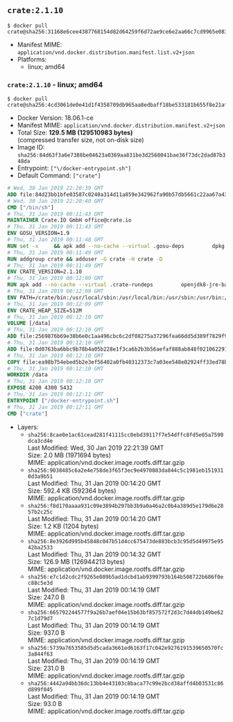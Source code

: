 ## `crate:2.1.10`

```console
$ docker pull crate@sha256:31168e6cee4387768154d82d64259f6d72ae9ce6e2aa66c7cd9965e083c283e8
```

-	Manifest MIME: `application/vnd.docker.distribution.manifest.list.v2+json`
-	Platforms:
	-	linux; amd64

### `crate:2.1.10` - linux; amd64

```console
$ docker pull crate@sha256:4cd3061de0e41d1f4358709db965aa8edbaff18be533181b655f8e21af34cf78
```

-	Docker Version: 18.06.1-ce
-	Manifest MIME: `application/vnd.docker.distribution.manifest.v2+json`
-	Total Size: **129.5 MB (129510983 bytes)**  
	(compressed transfer size, not on-disk size)
-	Image ID: `sha256:84d63f3a6e7388be04623a0369aa831be3d2568041bae36f73dc2dad87b348da`
-	Entrypoint: `["\/docker-entrypoint.sh"]`
-	Default Command: `["crate"]`

```dockerfile
# Wed, 30 Jan 2019 22:20:39 GMT
ADD file:84d23bb1bfe03587c0240a314d11a859e342962fa90b57db5661c22aa67a439b in / 
# Wed, 30 Jan 2019 22:20:40 GMT
CMD ["/bin/sh"]
# Thu, 31 Jan 2019 00:11:43 GMT
MAINTAINER Crate.IO GmbH office@crate.io
# Thu, 31 Jan 2019 00:11:43 GMT
ENV GOSU_VERSION=1.9
# Thu, 31 Jan 2019 00:11:48 GMT
RUN set -x     && apk add --no-cache --virtual .gosu-deps         dpkg         gnupg         curl     && export ARCH=$(echo $(dpkg --print-architecture) | cut -d"-" -f3)     && curl -o /usr/local/bin/gosu -fSL "https://github.com/tianon/gosu/releases/download/$GOSU_VERSION/gosu-$ARCH"     && curl -o /usr/local/bin/gosu.asc -fSL "https://github.com/tianon/gosu/releases/download/$GOSU_VERSION/gosu-$ARCH.asc"     && export GNUPGHOME="$(mktemp -d)"     && gpg --keyserver ha.pool.sks-keyservers.net --recv-keys B42F6819007F00F88E364FD4036A9C25BF357DD4     && gpg --batch --verify /usr/local/bin/gosu.asc /usr/local/bin/gosu     && rm -r "$GNUPGHOME" /usr/local/bin/gosu.asc     && chmod +x /usr/local/bin/gosu     && gosu nobody true     && apk del .gosu-deps
# Thu, 31 Jan 2019 00:11:49 GMT
RUN addgroup crate && adduser -G crate -H crate -D
# Thu, 31 Jan 2019 00:11:49 GMT
ENV CRATE_VERSION=2.1.10
# Thu, 31 Jan 2019 00:12:09 GMT
RUN apk add --no-cache --virtual .crate-rundeps         openjdk8-jre-base         python3         openssl         sigar     && apk add --no-cache --virtual .build-deps         curl         gnupg         tar     && curl -fSL -O https://cdn.crate.io/downloads/releases/crate-$CRATE_VERSION.tar.gz     && curl -fSL -O https://cdn.crate.io/downloads/releases/crate-$CRATE_VERSION.tar.gz.asc     && export GNUPGHOME="$(mktemp -d)"     && gpg --keyserver ha.pool.sks-keyservers.net --recv-keys 90C23FC6585BC0717F8FBFC37FAAE51A06F6EAEB     && gpg --batch --verify crate-$CRATE_VERSION.tar.gz.asc crate-$CRATE_VERSION.tar.gz     && rm -r "$GNUPGHOME" crate-$CRATE_VERSION.tar.gz.asc     && mkdir /crate     && tar -xf crate-$CRATE_VERSION.tar.gz -C /crate --strip-components=1     && rm crate-$CRATE_VERSION.tar.gz     && ln -s /usr/bin/python3 /usr/bin/python     && rm /crate/lib/sigar/libsigar-amd64-linux.so     && apk del .build-deps
# Thu, 31 Jan 2019 00:12:09 GMT
ENV PATH=/crate/bin:/usr/local/sbin:/usr/local/bin:/usr/sbin:/usr/bin:/sbin:/bin
# Thu, 31 Jan 2019 00:12:09 GMT
ENV CRATE_HEAP_SIZE=512M
# Thu, 31 Jan 2019 00:12:10 GMT
VOLUME [/data]
# Thu, 31 Jan 2019 00:12:10 GMT
ADD file:2569876b69e38b6e0c1aa496cbc6c2df08275a37296fea66dd5d389f7829f999 in /crate/config/crate.yml 
# Thu, 31 Jan 2019 00:12:10 GMT
ADD file:0d0763ba6bbc9b78b4a05b228e1f3ca6b2b3b56aefaf888ab848f021062291d1 in /crate/config/log4j2.properties 
# Thu, 31 Jan 2019 00:12:10 GMT
COPY file:ea98b754ebed5b2e3ef56402a0fb40312373c7a03ee548e02924ff33ed78ba36 in / 
# Thu, 31 Jan 2019 00:12:10 GMT
WORKDIR /data
# Thu, 31 Jan 2019 00:12:10 GMT
EXPOSE 4200 4300 5432
# Thu, 31 Jan 2019 00:12:11 GMT
ENTRYPOINT ["/docker-entrypoint.sh"]
# Thu, 31 Jan 2019 00:12:11 GMT
CMD ["crate"]
```

-	Layers:
	-	`sha256:8cae0e1ac61cead281f41115cc0ebd39117f7e54dffc8fd5e05a7590dca3cd4e`  
		Last Modified: Wed, 30 Jan 2019 22:21:39 GMT  
		Size: 2.0 MB (1971694 bytes)  
		MIME: application/vnd.docker.image.rootfs.diff.tar.gzip
	-	`sha256:9038485c6a2e4e758de3f65f3ec9e4970883da844c5c1981eb1519310d3a9b51`  
		Last Modified: Thu, 31 Jan 2019 00:14:20 GMT  
		Size: 592.4 KB (592364 bytes)  
		MIME: application/vnd.docker.image.rootfs.diff.tar.gzip
	-	`sha256:f8d170aaaa931c09e3894b297bb3b9a0a46a2c0b4a389d5e179d6e2857b2c25c`  
		Last Modified: Thu, 31 Jan 2019 00:14:20 GMT  
		Size: 1.2 KB (1204 bytes)  
		MIME: application/vnd.docker.image.rootfs.diff.tar.gzip
	-	`sha256:8e3926d995b45848c047b51d4cc675473de883bcb3c95d5d49975e9542ba2533`  
		Last Modified: Thu, 31 Jan 2019 00:14:32 GMT  
		Size: 126.9 MB (126944213 bytes)  
		MIME: application/vnd.docker.image.rootfs.diff.tar.gzip
	-	`sha256:e7c1d2cdc2f9265e089b5ad1dcbd1ab9399793b164b508722b686f0ec88c5e3d`  
		Last Modified: Thu, 31 Jan 2019 00:14:19 GMT  
		Size: 247.0 B  
		MIME: application/vnd.docker.image.rootfs.diff.tar.gzip
	-	`sha256:665792244577f9a26b7aef04e15b63bf857572f2d3c7d44db149be627c1d79d7`  
		Last Modified: Thu, 31 Jan 2019 00:14:19 GMT  
		Size: 937.0 B  
		MIME: application/vnd.docker.image.rootfs.diff.tar.gzip
	-	`sha256:5739a7653585d5d5cada3661ed6163f17c042e9276191539650570fc3a844f63`  
		Last Modified: Thu, 31 Jan 2019 00:14:19 GMT  
		Size: 231.0 B  
		MIME: application/vnd.docker.image.rootfs.diff.tar.gzip
	-	`sha256:4442a94bb36dc13bb4e43103c8baca77c99e2bcd38affd4b03531c86d899f045`  
		Last Modified: Thu, 31 Jan 2019 00:14:19 GMT  
		Size: 93.0 B  
		MIME: application/vnd.docker.image.rootfs.diff.tar.gzip
